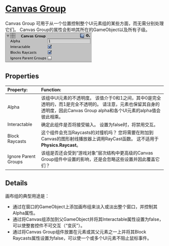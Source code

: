 # [Canvas Group](https://docs.unity3d.com/Packages/com.unity.ugui@1.0/manual/class-CanvasGroup.html)
Canvas Group 可用于从一个位置控制整个UI元素组的某些方面，而无需分别处理它们。 Canvas Group的属性会影响其所在的GameObject以及所有子级。  
![](UI_CanvasGroupInspector.png)

## Properties
|Property:|Function:
|:--------|:-------
|Alpha|该组中UI元素的不透明度。 该值介于0和1之间，其中0是完全透明的，而1是完全不透明的。 请注意，元素也保留其自身的透明度，因此Canvas Group alpha和各个UI元素的alpha值会彼此相乘。
|Interactable|确定此组件是否将接受输入。 设置为false时，将禁用交互。
|Block Raycasts|这个组件会充当Raycasts的对撞机吗？ 您将需要在附加到Canvas的图形射线播放器上调用RayCast函数。 这不适用于**Physics.Raycast**。
|Ignore Parent Groups|该组是否还会受到“游戏对象”层次结构中更高级的Canvas Group组件中设置的影响，还是会忽略这些设置并因此覆盖它们？

## Details
画布组的典型用途是：
* 通过在窗口的GameObject上添加画布组来淡入或淡出整个窗口，并控制其Alpha属性。
* 通过将Canvas组添加到父GameObject并将其Interactable属性设置为false，可以使整套控件不可交互（“变灰”）。
* 通过将Canvas Group组件放置在元素或其父元素之一上并将其Block Raycasts属性设置为false，可以使一个或多个UI元素不阻止鼠标事件。